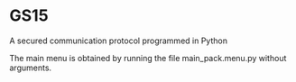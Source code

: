 # GS15
A secured communication protocol  programmed in Python

The main menu is obtained by running the file main_pack.menu.py without arguments.
